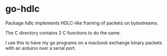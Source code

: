 # go-hdlc

Package hdlc implements HDLC-like framing of packets on bytestreams.

The C directory contains 2 C functions to do the same.

I use this to have my go programs on a macbook exchange binary packets with an arduino over a serial port.

